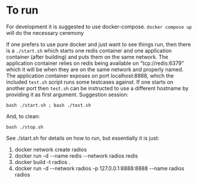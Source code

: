 # To run

For development it is suggested to use docker-compose. `docker compose up` will
do the necessary ceremony

If one prefers to use pure docker and just want to see things run, then there
is a `./start.sh` which starts one redis container and one application
container (after building) and puts them on the same network. The application
container relies on redis being available on "tcp://redis:6379" which it will
be when they are on the same network and properly named. The application
container exposes on port localhost:8888, which the included `test.sh` script
runs some testcases against. If one starts on another port then `test.sh`
can be instructed to use a different hostname by providing it as first
argument. Suggestion session:

`bash ./start.sh ; bash ./test.sh`

And, to clean:

`bash ./stop.sh`

See ./start.sh for details on how to run, but essentially it is just:

1. docker network create radios
2. docker run -d --name redis --network radios redis
3. docker build -t radios .
4. docker run -d --network radios -p 127.0.0.1:8888:8888 --name radios radios
